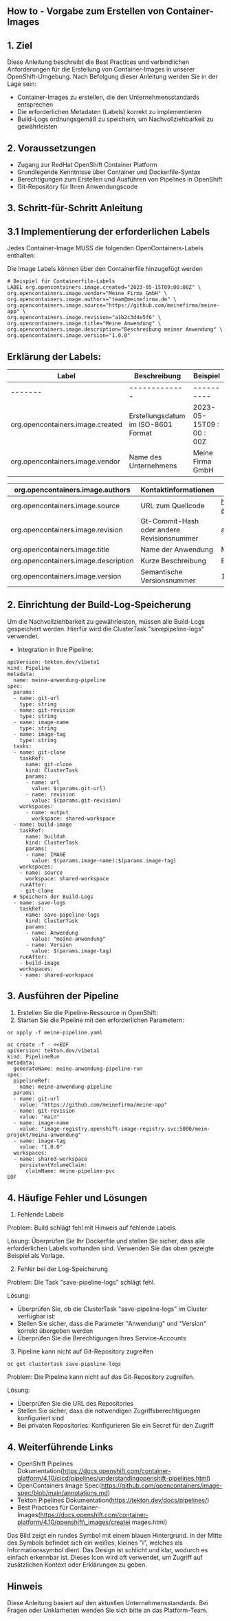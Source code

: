 ## How to - Vorgabe zum Erstellen von Container-Images

## 1. Ziel

Diese Anleitung beschreibt die Best Practices und verbindlichen Anforderungen für die Erstellung von Container-Images in unserer OpenShift-Umgebung. Nach Befolgung dieser Anleitung werden Sie in der Lage sein:

- Container-Images zu erstellen, die den Unternehmensstandards entsprechen
- Die erforderlichen Metadaten (Labels) korrekt zu implementieren
- Build-Logs ordnungsgemäß zu speichern, um Nachvollziehbarkeit zu gewährleisten

## 2. Voraussetzungen

- Zugang zur RedHat OpenShift Container Platform
- Grundlegende Kenntnisse über Container und Dockerfile-Syntax
- Berechtigungen zum Erstellen und Ausführen von Pipelines in OpenShift
- Git-Repository für Ihren Anwendungscode

## 3. Schritt-für-Schritt Anleitung

## 3.1 Implementierung der erforderlichen Labels

Jedes Container-Image MUSS die folgenden OpenContainers-Labels enthalten:

Die Image Labels können über den Containerfile hinzugefügt werden

```
# Beispiel für Containerfile-Labels
LABEL org.opencontainers.image.created="2023-05-15T09:00:00Z" \
org.opencontainers.image.vendor="Meine Firma GmbH" \
org.opencontainers.image.authors="team@meinefirma.de" \
org.opencontainers.image.source="https://github.com/meinefirma/meine-app" \
org.opencontainers.image.revision="a1b2c3d4e5f6" \
org.opencontainers.image.title="Meine Anwendung" \
org.opencontainers.image.description="Beschreibung meiner Anwendung" \
org.opencontainers.image.version="1.0.0"
```

## Erklärung der Labels:

| Label                                     | Beschreibung                      | Beispiel             |
|-------------------------------------------|-------------------------------------|--------------------------|
| -------                                   | -------------                       | ----------               |
| org.opencontainers.image.created | Erstellungsdatum im ISO-8601 Format | 2023-05-15T09 : 00 : 00Z |
| org.opencontainers.image.vendor  | Name des Unternehmens               | Meine Firma GmbH      |

| org.opencontainers.image.authors         | Kontaktinformationen                           | team@meinefirma.de                            |
|---------------------------------------------------|----------------------------------------------------|-----------------------------------------------------|
| org.opencontainers.image.source          | URL zum Quellcode                                  | https://github.com/meinefirma/meine-app |
| org.opencontainers.image.revision     | Gt-Commit-Hash oder andere Revisionsnummer | a1b2c3d4e5f6                                        |
| org.opencontainers.image.title          | Name der Anwendung                                 | Meine Anwendung                                    |
| org.opencontainers.image.description | Kurze Beschreibung                               | Beschreibung meiner Anwendung                    |
| org.opencontainers.image.version        | Semantische Versionsnummer                     | 1.0.0                                           |

## 2. Einrichtung der Build-Log-Speicherung

Um die Nachvollziehbarkeit zu gewährleisten, müssen alle Build-Logs gespeichert werden. Hierfür wird die ClusterTask "savepipeline-logs" verwendet.

- Integration in Ihre Pipeline:

```
apiVersion: tekton.dev/v1beta1
kind: Pipeline
metadata:
  name: meine-anwendung-pipeline
spec:
  params:
  - name: git-url
    type: string
  - name: git-revision
    type: string
  - name: image-name
    type: string
  - name: image-tag
    type: string
  tasks:
  - name: git-clone
    taskRef:
      name: git-clone
      kind: ClusterTask
      params:
      - name: url
        value: $(params.git-url)
      - name: revision
        value: $(params.git-revision)
    workspaces:
      - name: output
        workspace: shared-workspace
  - name: build-image
    taskRef:
      name: buildah
      kind: ClusterTask
      params:
      - name: IMAGE
        value: $(params.image-name):$(params.image-tag)
    workspaces:
    - name: source
      workspace: shared-workspace
    runAfter:
    - git-clone
  # Speichern der Build-Logs
  - name: save-logs
    taskRef:
      name: save-pipeline-logs
      kind: ClusterTask
      params:
      - name: Anwendung
        value: "meine-anwendung"
      - name: Version
        value: $(params.image-tag)
    runAfter:
    - build-image
    workspaces:
    - name: shared-workspace
```

## 3. Ausführen der Pipeline

1. Erstellen Sie die Pipeline-Ressource in OpenShift:
2. Starten Sie die Pipeline mit den erforderlichen Parametern:

```
oc apply -f meine-pipeline.yaml
```

```
oc create -f - <<EOF
apiVersion: tekton.dev/v1beta1
kind: PipelineRun
metadata:
  generateName: meine-anwendung-pipeline-run
spec:
  pipelineRef:
    name: meine-anwendung-pipeline
  params:
  - name: git-url
    value: "https://github.com/meinefirma/meine-app"
  - name: git-revision
    value: "main"
  - name: image-name
    value: "image-registry.openshift-image-registry.svc:5000/mein-projekt/meine-anwendung"
  - name: image-tag
    value: "1.0.0"
  workspaces:
  - name: shared-workspace
    persistentVolumeClaim:
      claimName: meine-pipeline-pvc
EOF
```

## 4. Häufige Fehler und Lösungen

1. Fehlende Labels

Problem: Build schlägt fehl mit Hinweis auf fehlende Labels.

Lösung: Überprüfen Sie Ihr Dockerfile und stellen Sie sicher, dass alle erforderlichen Labels vorhanden sind. Verwenden Sie das oben gezeigte Beispiel als Vorlage.

2. Fehler bei der Log-Speicherung

Problem: Die Task "save-pipeline-logs" schlägt fehl.

Lösung:

- Überprüfen Sie, ob die ClusterTask "save-pipeline-logs" im Cluster verfügbar ist:
- Stellen Sie sicher, dass die Parameter "Anwendung" und "Version" korrekt übergeben werden
- Überprüfen Sie die Berechtigungen Ihres Service-Accounts

3. Pipeline kann nicht auf Git-Repository zugreifen

```
oc get clustertask save-pipeline-logs
```

Problem: Die Pipeline kann nicht auf das Git-Repository zugreifen.

Lösung:

- Überprüfen Sie die URL des Repositories
- Stellen Sie sicher, dass die notwendigen Zugriffsberechtigungen konfiguriert sind
- Bei privaten Repositories: Konfigurieren Sie ein Secret für den Zugriff

## 4. Weiterführende Links

- OpenShift Pipelines Dokumentation(https://docs.openshift.com/container-platform/4.10/cicd/pipelines/understandingopenshift-pipelines.html)
- OpenContainers Image Spec(https://github.com/opencontainers/image-spec/blob/main/annotations.md)
- Tekton Pipelines Dokumentation(https://tekton.dev/docs/pipelines/)
- Best Practices für Container-Images(https://docs.openshift.com/container-platform/4.10/openshift\_images/createi mages.html)

Das Bild zeigt ein rundes Symbol mit einem blauen Hintergrund. In der Mitte des Symbols befindet sich ein weißes, kleines "i", welches als Informationssymbol dient. Das Design ist schlicht und klar, wodurch es einfach erkennbar ist. Dieses Icon wird oft verwendet, um Zugriff auf zusätzlichen Kontext oder Erklärungen zu geben.

## Hinweis

Diese Anleitung basiert auf den aktuellen Unternehmensstandards. Bei Fragen oder Unklarheiten wenden Sie sich bitte an das Platform-Team.